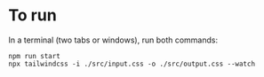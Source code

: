# To run

In a terminal (two tabs or windows), run both commands:

```
npm run start
npx tailwindcss -i ./src/input.css -o ./src/output.css --watch
```
